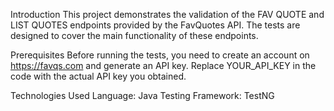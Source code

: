 Introduction
This project demonstrates the validation of the FAV QUOTE and LIST QUOTES endpoints provided by the FavQuotes API. The tests are designed to cover the main functionality of these endpoints.

Prerequisites
Before running the tests, you need to create an account on https://favqs.com and generate an API key. Replace YOUR_API_KEY in the code with the actual API key you obtained.

Technologies Used
Language: Java
Testing Framework: TestNG
